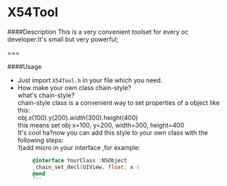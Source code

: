 # X54Tool

####Description
 This is a very convenient toolset for every oc developer.It's small but very powerful;
 
===

####Usage

  * Just import `X54Tool.h` in your file which you need.  
  * How make your own class chain-style?  
     what's chain-style? <br>
      chain-style class is a convenient way to set properties of a object like this:<br>
          obj.$x(100).$y(200).$width(300).$height(400)<br>
      this means set obj x=100, y=200, width=300, height=400<br>
      It's cool ha?now you can add this style to your own class with the following steps:<br>
        1)add micro in your interface ,for example:<br>
 ```objective-c   
         @interface YourClass :NSObject
         _chain_set_decl(UIView, float, x )
         @end
         ```
